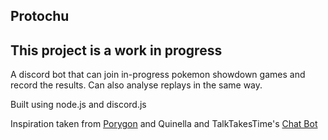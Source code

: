 ## Protochu

## This project is a work in progress 

A discord bot that can join in-progress pokemon showdown games and record the results.
Can also analyse replays in the same way.

Built using node.js and discord.js

Inspiration taken from [Porygon](https://github.com/PorygonBot/bot-js) and Quinella and TalkTakesTime's [Chat Bot](https://github.com/TalkTakesTime/Pokemon-Showdown-Bot)
